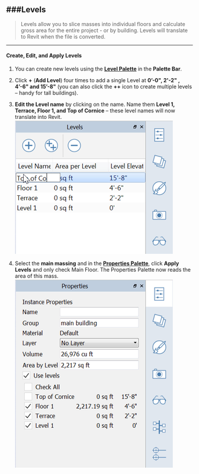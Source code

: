 ###Levels
---
>Levels allow you to slice masses into individual floors and calculate
gross area for the entire project - or by building. Levels will
translate to Revit when the file is converted.

---

#### Create, Edit, and Apply Levels
1. You can create new levels using the [**Level Palette**](../formit-introduction/tool-bars.md) in the **Palette Bar**.

2. Click **+** (**Add Level**) four times to add a single Level at **0’-0", 2'-2" , 4’-6" **and** 15’-8"** (you can also click the **++** icon to create multiple levels – handy for tall buildings).

3. **Edit the Level name** by clicking on the name. Name them **Level 1, Terrace, Floor 1, **and** Top of Cornice** – these level names will now translate into Revit.
![](./images/9e8a88d9-1eef-4f5e-9061-5aa8f5319067.png)

4. Select the **main massing** and in the [**Properties Palette**](../formit-introduction/tool-bars.md), click **Apply Levels** and only check Main Floor. The Properties Palette now reads the area of this mass. 
**![](./images/8b2036b8-b627-44a2-ada8-b901cdb380d2.png)**